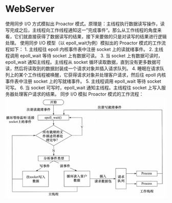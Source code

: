 # WebServer
  使用同步 I/O 方式模拟出 Proactor 模式。原理是：主线程执行数据读写操作，读写完成之后，主线程向工作线程通知这一”完成事件“。那么从工作线程的角度来看，它们就直接获得了数据读写的结果，接下来要做的只是对读写的结果进行逻辑处理。
  使用同步 I/O 模型（以 epoll_wait为例）模拟出的 Proactor 模式的工作流程如下：
    1. 主线程往 epoll 内核事件表中注册 socket 上的读就绪事件。
    2. 主线程调用 epoll_wait 等待 socket 上有数据可读。
    3. 当 socket 上有数据可读时，epoll_wait 通知主线程。主线程从 socket 循环读取数据，直到没有更多数据可读，然后将读取到的数据封装成一个请求对象并插入请求队列。
    4. 睡眠在请求队列上的某个工作线程被唤醒，它获得请求对象并处理客户请求，然后往 epoll 内核事件表中注册 socket 上的写就绪事件。
    5. 主线程调用 epoll_wait 等待 socket 可写。
    6. 当 socket 可写时，epoll_wait 通知主线程。主线程往 socket 上写入服务器处理客户请求的结果。
  同步 I/O 模拟 Proactor 模式的工作流程：
  ![image text](https://github.com/err4ntry/WebServer/blob/master/1693219334326.jpg "DBSCAN Performance Comparison")
